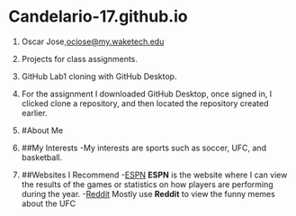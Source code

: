# Candelario-17.github.io

1. Oscar Jose,ocjose@my.waketech.edu
2. Projects for class assignments.
3. GitHub Lab1 cloning with GitHub Desktop.
4. For the assignment I downloaded GitHub Desktop, once signed in, I clicked clone a repository, and then located the repository created earlier.

5. #About Me
6. ##My Interests
	-My interests are sports such as soccer, UFC, and basketball.
7. ##Websites I Recommend
	-[ESPN](www.espn.com) **ESPN** is the website where I can view the results of the games or statistics on how players are performing during the year. 
	-[Reddit](www.reddit.com/r/ufc/) Mostly use **Reddit** to view the funny memes about the UFC 
